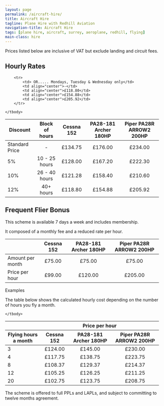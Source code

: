```yaml
---
layout: page
permalink: /aircraft-hire/
title: Aircraft Hire
tagline: Plane Hire with Redhill Aviation
navigation-title: Aircraft Hire
tags: [plane hire, aircraft, surrey, aeroplane, redhill, flying]
main-class: hire
---
```


<div>Prices listed below are inclusive of VAT but exclude landing and circuit fees.</div>

<h2>Hourly Rates</h2>


<table class="prices-table hire-rates">
    <thead>
        <tr>
            <th>Discount</th>
            <th>Block of hours</th>
            <th>Cessna 152</th>
            <th>PA28-181 Archer 180HP</th>
            <th>Piper PA28R  ARROW2 200HP</th>
        </tr>
    </thead>
    <tbody>
        <tr>
            <td>Standard Price</td>
            <td align="center">-</td>
            <td align="center">£134.75</td>
            <td align="center">£176.00</td>
            <td align="center">£234.00</td>
        </tr>
        <tr>
            <td>5%</td>
            <td align="center">10 - 25 hours</td>
            <td align="center">£128.00</td>
            <td align="center">£167.20</td>
            <td align="center">£222.30</td>
        </tr>
        <tr>
            <td>10%</td>
            <td align="center">26 - 40 hours</td>
            <td align="center">£121.28</td>
            <td align="center">£158.40</td>
            <td align="center">£210.60</td>
        </tr>
        <tr>
            <td>12% </td>
            <td align="center">40+ hours</td>
            <td align="center">£118.80</td>
            <td align="center">£154.88</td>
            <td align="center">£205.92</td>
        </tr>


        <tr>
            <td> OR..... Mondays, Tuesday & Wednesday only</td>
            <td align="center">-</td>
            <td align="center">£118.80</td>
            <td align="center">£154.88</td>
            <td align="center">£205.92</td>
        </tr>

    </tbody>
</table>

<h2>Frequent Flier Bonus</h2>

This scheme is available 7 days a week and includes membership.

It composed of a monthly fee and a reduced rate per hour.

<table class="prices-table frequent-flier">
    <thead>
        <tr>
            <th></th>
            <th>Cessna 152</th>
            <th>PA28-181 Archer 180HP</th>
            <th>Piper PA28R  ARROW2 200HP</th>
        </tr>
    </thead>
    <tbody>
        <tr>
            <td>Amount per month</td>
            <td align="center">£75.00</td>
            <td align="center">£75.00</td>
            <td align="center">£75.00</td>
        </tr>
        <tr>
            <td>Price per hour</td>
            <td align="center">£99.00</td>
            <td align="center">£120.00</td>
            <td align="center">£205.00</td>
        </tr>
    </tbody>
</table>

<div class='examples-title'>Examples</div>

The table below shows the calculated hourly cost depending on the number of hours you fly a month.

<table class="prices-table frequent-flier-example">
    <thead>
        <tr>
            <th></th>
            <th colspan="3">Price per hour</th>
        </tr>
        <tr>
            <th>Flying hours a month</th>
            <th>Cessna 152</th>
            <th>PA28-181 Archer 180HP</th>
            <th>Piper PA28R  ARROW2 200HP</th>
        </tr>
    </thead>
    <tbody>
        <tr>
            <td>3</td>
            <td align="center">£124.00</td>
            <td align="center">£145.00</td>
            <td align="center">£230.00</td>
        </tr>
        <tr>
            <td>4</td>
            <td align="center">£117.75</td>
            <td align="center">£138.75</td>
            <td align="center">£223.75</td>
        </tr>
        <tr>
            <td>8</td>
            <td align="center">£108.37</td>
            <td align="center">£129.37</td>
            <td align="center">£214.37</td>
        </tr>
        <tr>
            <td>12</td>
            <td align="center">£105.25</td>
            <td align="center">£126.25</td>
            <td align="center">£211.25</td>
        </tr>
        <tr>
            <td>20</td>
            <td align="center">£102.75</td>
            <td align="center">£123.75</td>
            <td align="center">£208.75</td>
        </tr>

    </tbody>
</table>

The scheme is offered to full PPLs and LAPLs, and subject to committing to twelve months agreement.

